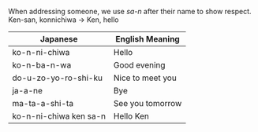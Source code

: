 When addressing someone, we use *sa-n* after their name to show respect.
Ken-san, konnichiwa -> Ken, hello

| Japanese               | English Meaning  |
| ---------------------- | ---------------- |
| ko-n-ni-chiwa          | Hello            |
| ko-n-ba-n-wa           | Good evening     |
| do-u-zo-yo-ro-shi-ku   | Nice to meet you |
| ja-a-ne                | Bye              |
| ma-ta-a-shi-ta         | See you tomorrow |
| ko-n-ni-chiwa ken sa-n | Hello Ken        |

